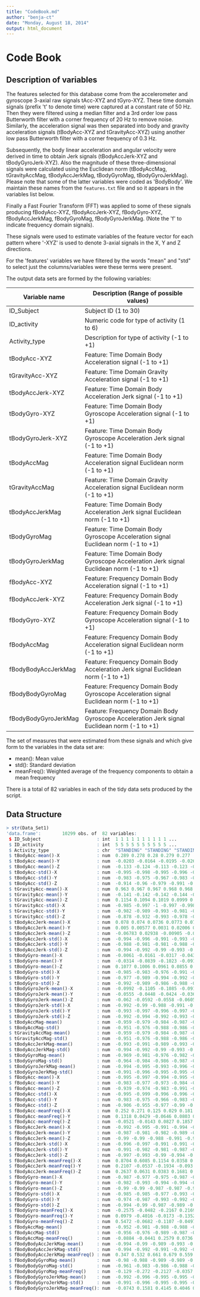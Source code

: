 ```yaml
---
title: "CodeBook.md"
author: "benja-ct"
date: "Monday, August 18, 2014"
output: html_document
---
```


# Code Book

## Description of variables

The features selected for this database come from the accelerometer and gyroscope 3-axial raw signals tAcc-XYZ and tGyro-XYZ. These time domain signals (prefix 't' to denote time) were captured at a constant rate of 50 Hz. Then they were filtered using a median filter and a 3rd order low pass Butterworth filter with a corner frequency of 20 Hz to remove noise. Similarly, the acceleration signal was then separated into body and gravity acceleration signals (tBodyAcc-XYZ and tGravityAcc-XYZ) using another low pass Butterworth filter with a corner frequency of 0.3 Hz. 

Subsequently, the body linear acceleration and angular velocity were derived in time to obtain Jerk signals (tBodyAccJerk-XYZ and tBodyGyroJerk-XYZ). Also the magnitude of these three-dimensional signals were calculated using the Euclidean norm (tBodyAccMag, tGravityAccMag, tBodyAccJerkMag, tBodyGyroMag, tBodyGyroJerkMag). Please note that some of the latter variables were coded as 'BodyBody'. We maintain these names from the `features.txt` file and so it appears in the variables list below.

Finally a Fast Fourier Transform (FFT) was applied to some of these signals producing fBodyAcc-XYZ, fBodyAccJerk-XYZ, fBodyGyro-XYZ, fBodyAccJerkMag, fBodyGyroMag, fBodyGyroJerkMag. (Note the 'f' to indicate frequency domain signals). 

These signals were used to estimate variables of the feature vector for each pattern where '-XYZ' is used to denote 3-axial signals in the X, Y and Z directions.

For the 'features' variables we have filtered by the words "mean" and "std" to select just the columns/variables were these terms were present.

The output data sets are formed by the following variables:

Variable name          | Description (Range of possible values)
-----------------------|----------------------------------------------------------------------------------------------
ID_Subject             | Subject ID (1 to 30)
ID_activity            | Numeric code for type of activity (1 to 6)
Activity_type          | Description for type of activity (-1 to +1)
tBodyAcc-XYZ           | Feature: Time Domain Body Acceleration signal (-1 to +1)
tGravityAcc-XYZ        | Feature: Time Domain Gravity Acceleration signal (-1 to +1)
tBodyAccJerk-XYZ       | Feature: Time Domain Body Acceleration Jerk signal (-1 to +1)
tBodyGyro-XYZ          | Feature: Time Domain Body Gyroscope Acceleration signal (-1 to +1)
tBodyGyroJerk-XYZ      | Feature: Time Domain Body Gyroscope Acceleration Jerk signal (-1 to +1)
tBodyAccMag            | Feature: Time Domain Body Acceleration signal Euclidean norm (-1 to +1)
tGravityAccMag         | Feature: Time Domain Gravity Acceleration signal Euclidean norm (-1 to +1)
tBodyAccJerkMag        | Feature: Time Domain Body Acceleration Jerk signal Euclidean norm (-1 to +1)
tBodyGyroMag           | Feature: Time Domain Body Gyroscope Acceleration signal Euclidean norm (-1 to +1)
tBodyGyroJerkMag       | Feature: Time Domain Body Gyroscope Acceleration Jerk signal Euclidean norm (-1 to +1)
fBodyAcc-XYZ           | Feature: Frequency Domain Body Acceleration signal (-1 to +1)
fBodyAccJerk-XYZ       | Feature: Frequency Domain Body Acceleration Jerk signal (-1 to +1)
fBodyGyro-XYZ          | Feature: Frequency Domain Body Gyroscope Acceleration signal (-1 to +1)
fBodyAccMag            | Feature: Frequency Domain Body Acceleration signal Euclidean norm (-1 to +1)
fBodyBodyAccJerkMag    | Feature: Frequency Domain Body Acceleration Jerk signal Euclidean norm (-1 to +1)
fBodyBodyGyroMag       | Feature: Frequency Domain Body Gyroscope Acceleration signal Euclidean norm (-1 to +1)
fBodyBodyGyroJerkMag   | Feature: Frequency Domain Body Gyroscope Acceleration Jerk signal Euclidean norm (-1 to +1)

The set of measures that were estimated from these signals and which give form to the variables in the data set are: 

- mean(): Mean value
- std(): Standard deviation
- meanFreq(): Weighted average of the frequency components to obtain a mean frequency

There is a total of 82 variables in each of the tidy data sets produced by the script.


## Data Structure

```r
> str(Data_Set1)
'data.frame':        10299 obs. of  82 variables:
 $ ID_Subject                     : int  1 1 1 1 1 1 1 1 1 1 ...
 $ ID_activity                    : int  5 5 5 5 5 5 5 5 5 5 ...
 $ Activity_type                  : chr  "STANDING" "STANDING" "STANDING" "STANDING" ...
 $ tBodyAcc-mean()-X              : num  0.289 0.278 0.28 0.279 0.277 ...
 $ tBodyAcc-mean()-Y              : num  -0.0203 -0.0164 -0.0195 -0.0262 -0.0166 ...
 $ tBodyAcc-mean()-Z              : num  -0.133 -0.124 -0.113 -0.123 -0.115 ...
 $ tBodyAcc-std()-X               : num  -0.995 -0.998 -0.995 -0.996 -0.998 ...
 $ tBodyAcc-std()-Y               : num  -0.983 -0.975 -0.967 -0.983 -0.981 ...
 $ tBodyAcc-std()-Z               : num  -0.914 -0.96 -0.979 -0.991 -0.99 ...
 $ tGravityAcc-mean()-X           : num  0.963 0.967 0.967 0.968 0.968 ...
 $ tGravityAcc-mean()-Y           : num  -0.141 -0.142 -0.142 -0.144 -0.149 ...
 $ tGravityAcc-mean()-Z           : num  0.1154 0.1094 0.1019 0.0999 0.0945 ...
 $ tGravityAcc-std()-X            : num  -0.985 -0.997 -1 -0.997 -0.998 ...
 $ tGravityAcc-std()-Y            : num  -0.982 -0.989 -0.993 -0.981 -0.988 ...
 $ tGravityAcc-std()-Z            : num  -0.878 -0.932 -0.993 -0.978 -0.979 ...
 $ tBodyAccJerk-mean()-X          : num  0.078 0.074 0.0736 0.0773 0.0734 ...
 $ tBodyAccJerk-mean()-Y          : num  0.005 0.00577 0.0031 0.02006 0.01912 ...
 $ tBodyAccJerk-mean()-Z          : num  -0.06783 0.02938 -0.00905 -0.00986 0.01678 ...
 $ tBodyAccJerk-std()-X           : num  -0.994 -0.996 -0.991 -0.993 -0.996 ...
 $ tBodyAccJerk-std()-Y           : num  -0.988 -0.981 -0.981 -0.988 -0.988 ...
 $ tBodyAccJerk-std()-Z           : num  -0.994 -0.992 -0.99 -0.993 -0.992 ...
 $ tBodyGyro-mean()-X             : num  -0.0061 -0.0161 -0.0317 -0.0434 -0.034 ...
 $ tBodyGyro-mean()-Y             : num  -0.0314 -0.0839 -0.1023 -0.0914 -0.0747 ...
 $ tBodyGyro-mean()-Z             : num  0.1077 0.1006 0.0961 0.0855 0.0774 ...
 $ tBodyGyro-std()-X              : num  -0.985 -0.983 -0.976 -0.991 -0.985 ...
 $ tBodyGyro-std()-Y              : num  -0.977 -0.989 -0.994 -0.992 -0.992 ...
 $ tBodyGyro-std()-Z              : num  -0.992 -0.989 -0.986 -0.988 -0.987 ...
 $ tBodyGyroJerk-mean()-X         : num  -0.0992 -0.1105 -0.1085 -0.0912 -0.0908 ...
 $ tBodyGyroJerk-mean()-Y         : num  -0.0555 -0.0448 -0.0424 -0.0363 -0.0376 ...
 $ tBodyGyroJerk-mean()-Z         : num  -0.062 -0.0592 -0.0558 -0.0605 -0.0583 ...
 $ tBodyGyroJerk-std()-X          : num  -0.992 -0.99 -0.988 -0.991 -0.991 ...
 $ tBodyGyroJerk-std()-Y          : num  -0.993 -0.997 -0.996 -0.997 -0.996 ...
 $ tBodyGyroJerk-std()-Z          : num  -0.992 -0.994 -0.992 -0.993 -0.995 ...
 $ tBodyAccMag-mean()             : num  -0.959 -0.979 -0.984 -0.987 -0.993 ...
 $ tBodyAccMag-std()              : num  -0.951 -0.976 -0.988 -0.986 -0.991 ...
 $ tGravityAccMag-mean()          : num  -0.959 -0.979 -0.984 -0.987 -0.993 ...
 $ tGravityAccMag-std()           : num  -0.951 -0.976 -0.988 -0.986 -0.991 ...
 $ tBodyAccJerkMag-mean()         : num  -0.993 -0.991 -0.989 -0.993 -0.993 ...
 $ tBodyAccJerkMag-std()          : num  -0.994 -0.992 -0.99 -0.993 -0.996 ...
 $ tBodyGyroMag-mean()            : num  -0.969 -0.981 -0.976 -0.982 -0.985 ...
 $ tBodyGyroMag-std()             : num  -0.964 -0.984 -0.986 -0.987 -0.989 ...
 $ tBodyGyroJerkMag-mean()        : num  -0.994 -0.995 -0.993 -0.996 -0.996 ...
 $ tBodyGyroJerkMag-std()         : num  -0.991 -0.996 -0.995 -0.995 -0.995 ...
 $ fBodyAcc-mean()-X              : num  -0.995 -0.997 -0.994 -0.995 -0.997 ...
 $ fBodyAcc-mean()-Y              : num  -0.983 -0.977 -0.973 -0.984 -0.982 ...
 $ fBodyAcc-mean()-Z              : num  -0.939 -0.974 -0.983 -0.991 -0.988 ...
 $ fBodyAcc-std()-X               : num  -0.995 -0.999 -0.996 -0.996 -0.999 ...
 $ fBodyAcc-std()-Y               : num  -0.983 -0.975 -0.966 -0.983 -0.98 ...
 $ fBodyAcc-std()-Z               : num  -0.906 -0.955 -0.977 -0.99 -0.992 ...
 $ fBodyAcc-meanFreq()-X          : num  0.252 0.271 0.125 0.029 0.181 ...
 $ fBodyAcc-meanFreq()-Y          : num  0.1318 0.0429 -0.0646 0.0803 0.058 ...
 $ fBodyAcc-meanFreq()-Z          : num  -0.0521 -0.0143 0.0827 0.1857 0.5598 ...
 $ fBodyAccJerk-mean()-X          : num  -0.992 -0.995 -0.991 -0.994 -0.996 ...
 $ fBodyAccJerk-mean()-Y          : num  -0.987 -0.981 -0.982 -0.989 -0.989 ...
 $ fBodyAccJerk-mean()-Z          : num  -0.99 -0.99 -0.988 -0.991 -0.991 ...
 $ fBodyAccJerk-std()-X           : num  -0.996 -0.997 -0.991 -0.991 -0.997 ...
 $ fBodyAccJerk-std()-Y           : num  -0.991 -0.982 -0.981 -0.987 -0.989 ...
 $ fBodyAccJerk-std()-Z           : num  -0.997 -0.993 -0.99 -0.994 -0.993 ...
 $ fBodyAccJerk-meanFreq()-X      : num  0.8704 0.6085 0.1154 0.0358 0.2734 ...
 $ fBodyAccJerk-meanFreq()-Y      : num  0.2107 -0.0537 -0.1934 -0.093 0.0791 ...
 $ fBodyAccJerk-meanFreq()-Z      : num  0.2637 0.0631 0.0383 0.1681 0.2924 ...
 $ fBodyGyro-mean()-X             : num  -0.987 -0.977 -0.975 -0.987 -0.982 ...
 $ fBodyGyro-mean()-Y             : num  -0.982 -0.993 -0.994 -0.994 -0.993 ...
 $ fBodyGyro-mean()-Z             : num  -0.99 -0.99 -0.987 -0.987 -0.989 ...
 $ fBodyGyro-std()-X              : num  -0.985 -0.985 -0.977 -0.993 -0.986 ...
 $ fBodyGyro-std()-Y              : num  -0.974 -0.987 -0.993 -0.992 -0.992 ...
 $ fBodyGyro-std()-Z              : num  -0.994 -0.99 -0.987 -0.989 -0.988 ...
 $ fBodyGyro-meanFreq()-X         : num  -0.2575 -0.0482 -0.2167 0.2169 -0.1533 ...
 $ fBodyGyro-meanFreq()-Y         : num  0.0979 -0.4016 -0.0173 -0.1352 -0.0884 ...
 $ fBodyGyro-meanFreq()-Z         : num  0.5472 -0.0682 -0.1107 -0.0497 -0.1622 ...
 $ fBodyAccMag-mean()             : num  -0.952 -0.981 -0.988 -0.988 -0.994 ...
 $ fBodyAccMag-std()              : num  -0.956 -0.976 -0.989 -0.987 -0.99 ...
 $ fBodyAccMag-meanFreq()         : num  -0.0884 -0.0441 0.2579 0.0736 0.3943 ...
 $ fBodyBodyAccJerkMag-mean()     : num  -0.994 -0.99 -0.989 -0.993 -0.996 ...
 $ fBodyBodyAccJerkMag-std()      : num  -0.994 -0.992 -0.991 -0.992 -0.994 ...
 $ fBodyBodyAccJerkMag-meanFreq() : num  0.347 0.532 0.661 0.679 0.559 ...
 $ fBodyBodyGyroMag-mean()        : num  -0.98 -0.988 -0.989 -0.989 -0.991 ...
 $ fBodyBodyGyroMag-std()         : num  -0.961 -0.983 -0.986 -0.988 -0.989 ...
 $ fBodyBodyGyroMag-meanFreq()    : num  -0.129 -0.272 -0.2127 -0.0357 -0.2736 ...
 $ fBodyBodyGyroJerkMag-mean()    : num  -0.992 -0.996 -0.995 -0.995 -0.995 ...
 $ fBodyBodyGyroJerkMag-std()     : num  -0.991 -0.996 -0.995 -0.995 -0.995 ...
 $ fBodyBodyGyroJerkMag-meanFreq(): num  -0.0743 0.1581 0.4145 0.4046 0.0878 ...
```



